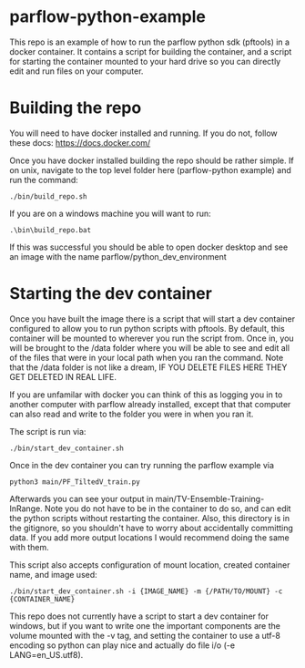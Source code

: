 # parflow-python-example
This repo is an example of how to run the parflow python sdk (pftools) in a docker container. It contains a script for building the container, and a script for starting the container mounted to your hard drive so you can directly edit and run files on your computer.

# Building the repo
You will need to have docker installed and running. If you do not, follow these docs: https://docs.docker.com/

Once you have docker installed building the repo should be rather simple. If on unix, navigate to the top level folder here (parflow-python example) and run the command:
```
./bin/build_repo.sh
```
If you are on a windows machine you will want to run:
```
.\bin\build_repo.bat
```
If this was successful you should be able to open docker desktop and see an image with the name parflow/python_dev_environment

# Starting the dev container
Once you have built the image there is a script that will start a dev container configured to allow you to run python scripts with pftools. By default, this container will be mounted to wherever you run the script from. Once in, you will be brought to the /data folder where you will be able to see and edit all of the files that were in your local path when you ran the command. Note that the /data folder is not like a dream, IF YOU DELETE FILES HERE THEY GET DELETED IN REAL LIFE.

If you are unfamilar with docker you can think of this as logging you in to another computer with parflow already installed, except that that computer can also read and write to the folder you were in when you ran it.

The script is run via:
```
./bin/start_dev_container.sh
```

Once in the dev container you can try running the parflow example via 
```
python3 main/PF_TiltedV_train.py
```
Afterwards you can see your output in main/TV-Ensemble-Training-InRange. Note you do not have to be in the container to do so, and can edit the python scripts without restarting the container. Also, this directory is in the gitignore, so you shouldn't have to worry about accidentally committing data. If you add more output locations I would recommend doing the same with them.

This script also accepts configuration of mount location, created container name, and image used:
```
./bin/start_dev_container.sh -i {IMAGE_NAME} -m {/PATH/TO/MOUNT} -c {CONTAINER_NAME}
```

This repo does not currently have a script to start a dev container for windows, but if you want to write one the important components are the volume mounted with the -v tag, and setting the container to use a utf-8 encoding so python can play nice and actually do file i/o (-e LANG=en_US.utf8).

